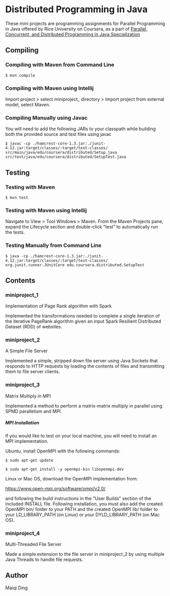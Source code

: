 # Distributed Programming in Java  

These mini projects are programming assignments for Parallel Programming in Java offered by Rice University on Coursera, as a part of [Parallel, Concurrent, and Distributed Programming in Java Specialization](https://www.coursera.org/specializations/pcdp)

## Compiling  
### Compiling with Maven from Command Line 

`$ mvn compile`

### Compiling with Maven using Intellij

Import project > select miniproject_ directory > Import project from external model, select Maven.

### Compiling Manually using Javac

You will need to add the following JARs to your classpath while building both the provided source and test files using javac

`$ javac -cp ./hamcrest-core-1.3.jar:./junit-4.12.jar:target/classes/:target/test-classes/ src/main/java/edu/coursera/distributed/Setup.java src/test/java/edu/coursera/distributed/SetupTest.java`

## Testing

### Testing with Maven

`$ mvn test`

### Testing with Maven using Intellij

Navigate to View > Tool Windows > Maven. From the Maven Projects pane, expand the Lifecycle section and double-click "test" to automatically run the tests.

### Testing Manually from Command Line

`$ java -cp ./hamcrest-core-1.3.jar:./junit-4.12.jar:target/classes/:target/test-classes/ org.junit.runner.JUnitCore edu.coursera.distributed.SetupTest`

## Contents

### miniproject_1

Implementation of Page Rank algorithm with Spark

Implemented the transformations needed to complete a single iteration of the iterative PageRank algorithm given an input Spark Resilient Distributed Dataset (RDD) of websites.

### miniproject_2

A Simple File Server

Implemented a simple, stripped down file server using Java Sockets that responds to HTTP requests by loading the contents of files and transmitting them to file server clients.

### miniproject_3

Matrix Multiply in MPI

Implemented a method to perform a matrix-matrix multiply in parallel using SPMD parallelism and MPI.

##### MPI Installation

If you would like to test on your local machine, you will need to install an MPI implementation.

Ubuntu, install OpenMPI with the following commands:

`$ sudo apt-get update`

`$ sudo apt-get install -y openmpi-bin libopenmpi-dev`

Linux or Mac OS, download the OpenMPI implementation from:

https://www.open-mpi.org/software/ompi/v2.0/

and following the build instructions in the "User Builds" section of the included INSTALL file. Following installation, you must also add the created OpenMPI bin/ folder to your PATH and the created OpenMPI lib/ folder to your LD_LIBRARY_PATH (on Linux) or your DYLD_LIBRARY_PATH (on Mac OS).

### miniproject_4

Multi-Threaded File Server

Made a simple extension to the file server in miniproject_2 by using multiple Java Threads to handle file requests.

## Author

Maiqi Ding
